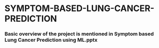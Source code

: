 # SYMPTOM-BASED-LUNG-CANCER-PREDICTION
### Basic overview of the project is mentioned in Symptom based Lung Cancer Prediction using ML.pptx
### 

